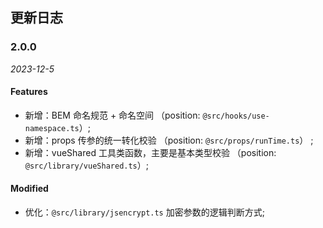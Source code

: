 ## 更新日志

### 2.0.0

_2023-12-5_

#### Features

- 新增：BEM 命名规范 + 命名空间 （position: `@src/hooks/use-namespace.ts`）;
- 新增：props 传参的统一转化校验 （position: `@src/props/runTime.ts`） ;
- 新增：vueShared 工具类函数，主要是基本类型校验 （position: `@src/library/vueShared.ts`）;

#### Modified

- 优化：`@src/library/jsencrypt.ts` 加密参数的逻辑判断方式;
